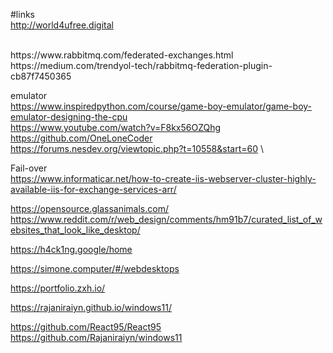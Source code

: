 #links
<br>
http://world4ufree.digital

<br>
https://www.rabbitmq.com/federated-exchanges.html
<br/>
https://medium.com/trendyol-tech/rabbitmq-federation-plugin-cb87f7450365


emulator \
https://www.inspiredpython.com/course/game-boy-emulator/game-boy-emulator-designing-the-cpu \
https://www.youtube.com/watch?v=F8kx56OZQhg \
https://github.com/OneLoneCoder \
https://forums.nesdev.org/viewtopic.php?t=10558&start=60 \

Fail-over \
https://www.informaticar.net/how-to-create-iis-webserver-cluster-highly-available-iis-for-exchange-services-arr/


https://opensource.glassanimals.com/
\
https://www.reddit.com/r/web_design/comments/hm91b7/curated_list_of_websites_that_look_like_desktop/

https://h4ck1ng.google/home

https://simone.computer/#/webdesktops

https://portfolio.zxh.io/

https://rajaniraiyn.github.io/windows11/

https://github.com/React95/React95 \
https://github.com/Rajaniraiyn/windows11
